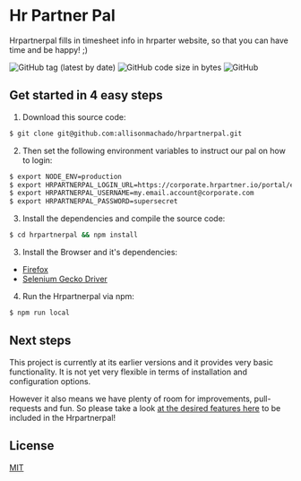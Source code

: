 # Hr Partner Pal
Hrpartnerpal fills in timesheet info in hrparter website, so that you can have time and be happy! ;)

![GitHub tag (latest by date)](https://img.shields.io/github/v/tag/allisonmachado/hrpartnerpal) ![GitHub code size in bytes](https://img.shields.io/github/languages/code-size/allisonmachado/hrpartnerpal) ![GitHub](https://img.shields.io/github/license/allisonmachado/hrpartnerpal)

## Get started in 4 easy steps

1. Download this source code:

```bash
$ git clone git@github.com:allisonmachado/hrpartnerpal.git
```

2. Then set the following environment variables to instruct our pal on how to login:

```bash
$ export NODE_ENV=production
$ export HRPARTNERPAL_LOGIN_URL=https://corporate.hrpartner.io/portal/employee/login
$ export HRPARTNERPAL_USERNAME=my.email.account@corporate.com
$ export HRPARTNERPAL_PASSWORD=supersecret
```

3. Install the dependencies and compile the source code:

```bash
$ cd hrpartnerpal && npm install
```

3. Install the Browser and it's dependencies:

- [Firefox](https://www.mozilla.org/en-US/firefox/new/) 
- [Selenium Gecko Driver](https://www.selenium.dev/documentation/getting_started/installing_browser_drivers/)

4. Run the Hrpartnerpal via npm:

```bash
$ npm run local
```

## Next steps
This project is currently at its earlier versions and it provides very basic functionality.
It is not yet very flexible in terms of installation and configuration options.

However it also means we have plenty of room for improvements, pull-requests and fun.
So please take a look [at the desired features here](https://github.com/allisonmachado/hrpartnerpal/issues) to be included in the Hrpartnerpal!

## License

  [MIT](LICENSE)
